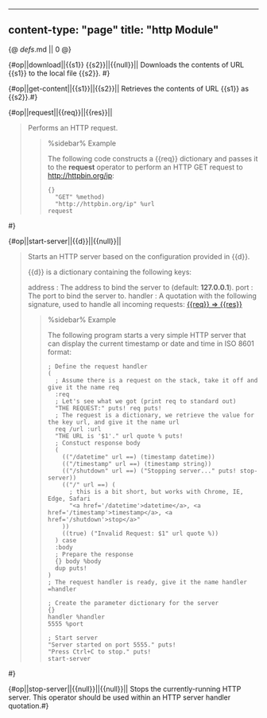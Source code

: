 -----
content-type: "page"
title: "http Module"
-----
{@ _defs_.md || 0 @}

{#op||download||{{s1}} {{s2}}||{{null}}||
Downloads the contents of URL {{s1}} to the local file {{s2}}. #}

{#op||get-content||{{s1}}||{{s2}}||
Retrieves the contents of URL {{s1}} as {{s2}}.#}

{#op||request||{{req}}||{{res}}||
> Performs an HTTP request.
> 
> > %sidebar%
> > Example
> > 
> > The following code constructs a {{req}} dictionary and passes it to the **request** operator to perform an HTTP GET request to <http://httpbin.org/ip>:
> > 
> >     {}
> >       "GET" %method)
> >       "http://httpbin.org/ip" %url
> >     request
 #}

{#op||start-server||{{d}}||{{null}}||
> Starts an HTTP server based on the configuration provided in {{d}}.
> 
> {{d}} is a dictionary containing the following keys:
> 
> address
> : The address to bind the server to (default: **127.0.0.1**).
> port
> : The port to bind the server to.
> handler
> : A quotation with the following signature, used to handle all incoming requests: [{{req}} &rArr; {{res}}](class:kwd)
> 
> > %sidebar%
> > Example
> > 
> > The following program starts a very simple HTTP server that can display the current timestamp or date and time in ISO 8601 format:
> > 
> >     ; Define the request handler
> >     (
> >       ; Assume there is a request on the stack, take it off and give it the name req
> >       :req
> >       ; Let's see what we got (print req to standard out)
> >       "THE REQUEST:" puts! req puts!
> >       ; The request is a dictionary, we retrieve the value for the key url, and give it the name url
> >       req /url :url
> >       "THE URL is '$1'." url quote % puts!
> >       ; Constuct response body
> >       (
> >         (("/datetime" url ==) (timestamp datetime))
> >         (("/timestamp" url ==) (timestamp string))
> >         (("/shutdown" url ==) ("Stopping server..." puts! stop-server))
> >         (("/" url ==) (
> >           ; this is a bit short, but works with Chrome, IE, Edge, Safari
> >           "<a href='/datetime'>datetime</a>, <a href='/timestamp'>timestamp</a>, <a href='/shutdown'>stop</a>"
> >         ))
> >         ((true) ("Invalid Request: $1" url quote %))
> >       ) case
> >       :body
> >       ; Prepare the response
> >       {} body %body
> >       dup puts!
> >     )
> >     ; The request handler is ready, give it the name handler
> >     =handler
> >     
> >     ; Create the parameter dictionary for the server
> >     {}
> >     handler %handler
> >     5555 %port
> >     
> >     ; Start server
> >     "Server started on port 5555." puts!
> >     "Press Ctrl+C to stop." puts!
> >     start-server
 #}

{#op||stop-server||{{null}}||{{null}}||
Stops the currently-running HTTP server. This operator should be used within an HTTP server handler quotation.#}
